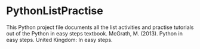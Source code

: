 # PythonListPractise
This Python project file documents all the list activities and practise tutorials out of the Python in easy steps textbook. 
McGrath, M. (2013). Python in easy steps. United Kingdom: In easy steps.
